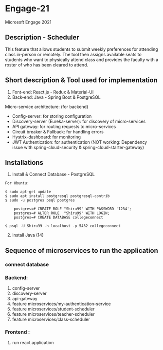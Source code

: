 # Engage-21

Microsoft Engage 2021

## Description - Scheduler

This feature that allows students to submit weekly preferences for attending class in-person or remotely. The tool then assigns available seats to students who want to physically attend class and provides the faculty with a roster of who has been cleared to attend.

## Short description & Tool used for implementation

1. Font-end: React.js - Redux & Material-UI
2. Back-end: Java - Spring Boot & PostgreSQL

Micro-service architecture: (for backend)

- Config-server: for storing configuration
- Discovery-server (Eureka-server): for discovery of micro-services
- API gateway: for routing requests to micro-services
- Circuit breaker & Fallback: for handling errors
- Hystrix-dashboard: for monitoring
- JWT Authentication: for authentication (NOT working: Dependency issue with spring-cloud-security & spring-cloud-starter-gateway)


## Installations

1. Install & Connect Database - PostgreSQL

```
For Ubuntu:

$ sudo apt-get update
$ sudo apt install postgresql postgresql-contrib
$ sudo -u postgres psql postgres

    postgres=# CREATE ROLE "Shiru99" WITH PASSWORD '1234';
    postgres=# ALTER ROLE  "Shiru99" WITH LOGIN;
    postgres=# CREATE DATABASE collegeconnect

$ psql -U Shiru99 -h localhost -p 5432 collegeconnect 
```

2. Install Java (14)


## Sequence of microservices to run the application

### connect database

### Backend:

1. config-server
2. discovery-server
3. api-gateway
4. feature microservices/my-authentication-service
5. feature microservices/student-scheduler
6. feature microservices/teacher-scheduler
7. feature microservices/class-scheduler

### Frontend :

1. run react application

